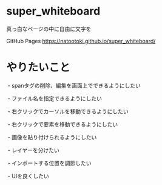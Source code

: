 # super_whiteboard
真っ白なページの中に自由に文字を

GitHub Pages
https://natootoki.github.io/super_whiteboard/

# やりたいこと
・spanタグの削除、編集を画面上でできるようにしたい

・ファイル名を指定できるようにしたい

・右クリックでカーソルを移動できるようにしたい

・右クリックで要素を移動できるようにしたい

・画像を貼り付けられるようにしたい

・レイヤーを分けたい

・インポートする位置を調節したい

・UIを良くしたい